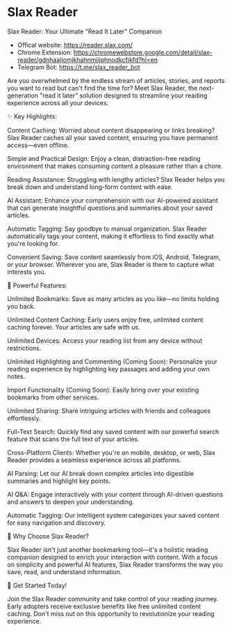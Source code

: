 # Slax Reader

Slax Reader: Your Ultimate "Read It Later" Companion

- Offical website: https://reader.slax.com/
- Chrome Extension: https://chromewebstore.google.com/detail/slax-reader/gdnhaajlomjkhahnmiijphnodkcfikfd?hl=en
- Telegram Bot: https://t.me/slax_reader_bot

Are you overwhelmed by the endless stream of articles, stories, and reports you want to read but can't find the time for? Meet Slax Reader, the next-generation "read it later" solution designed to streamline your reading experience across all your devices.

✨ Key Highlights:

Content Caching: Worried about content disappearing or links breaking? Slax Reader caches all your saved content, ensuring you have permanent access—even offline.

Simple and Practical Design: Enjoy a clean, distraction-free reading environment that makes consuming content a pleasure rather than a chore.

Reading Assistance: Struggling with lengthy articles? Slax Reader helps you break down and understand long-form content with ease.

AI Assistant: Enhance your comprehension with our AI-powered assistant that can generate insightful questions and summaries about your saved articles.

Automatic Tagging: Say goodbye to manual organization. Slax Reader automatically tags your content, making it effortless to find exactly what you're looking for.

Convenient Saving: Save content seamlessly from iOS, Android, Telegram, or your browser. Wherever you are, Slax Reader is there to capture what interests you.

🚀 Powerful Features:

Unlimited Bookmarks: Save as many articles as you like—no limits holding you back.

Unlimited Content Caching: Early users enjoy free, unlimited content caching forever. Your articles are safe with us.

Unlimited Devices: Access your reading list from any device without restrictions.

Unlimited Highlighting and Commenting (Coming Soon): Personalize your reading experience by highlighting key passages and adding your own notes.

Import Functionality (Coming Soon): Easily bring over your existing bookmarks from other services.

Unlimited Sharing: Share intriguing articles with friends and colleagues effortlessly.

Full-Text Search: Quickly find any saved content with our powerful search feature that scans the full text of your articles.

Cross-Platform Clients: Whether you're on mobile, desktop, or web, Slax Reader provides a seamless experience across all platforms.

AI Parsing: Let our AI break down complex articles into digestible summaries and highlight key points.

AI Q&A: Engage interactively with your content through AI-driven questions and answers to deepen your understanding.

Automatic Tagging: Our intelligent system categorizes your saved content for easy navigation and discovery.

🌟 Why Choose Slax Reader?

Slax Reader isn't just another bookmarking tool—it's a holistic reading companion designed to enrich your interaction with content. With a focus on simplicity and powerful AI features, Slax Reader transforms the way you save, read, and understand information.

🎉 Get Started Today!

Join the Slax Reader community and take control of your reading journey. Early adopters receive exclusive benefits like free unlimited content caching. Don't miss out on this opportunity to revolutionize your reading experience.